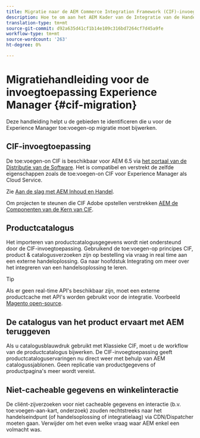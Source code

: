 ```yaml
---
title: Migratie naar de AEM Commerce Integration Framework (CIF)-invoegtoepassing
description: Hoe te om aan het AEM Kader van de Integratie van de Handel (CIF) toe:voegen-on van een oude versie te migreren
translation-type: tm+mt
source-git-commit: d92a635d41cf1b14e109c316bd7264cf7d45a9fe
workflow-type: tm+mt
source-wordcount: '263'
ht-degree: 0%

---
```


# Migratiehandleiding voor de invoegtoepassing Experience Manager {#cif-migration}

Deze handleiding helpt u de gebieden te identificeren die u voor de Experience Manager toe:voegen-op migratie moet bijwerken.

## CIF-invoegtoepassing

De toe:voegen-on CIF is beschikbaar voor AEM 6.5 via [het portaal van de Distributie van de Software](https://experience.adobe.com/#/downloads/content/software-distribution/en/aem.html). Het is compatibel en verstrekt de zelfde eigenschappen zoals de toe:voegen-on CIF voor Experience Manager als Cloud Service.

Zie [Aan de slag met AEM Inhoud en Handel](getting-started.md).

Om projecten te steunen die CIF Adobe opstellen verstrekken [AEM de Componenten van de Kern van CIF](https://github.com/adobe/aem-core-cif-components).

## Productcatalogus

Het importeren van productcatalogusgegevens wordt niet ondersteund door de CIF-invoegtoepassing. Gebruikend de toe:voegen-op principes CIF, product &amp; catalogusverzoeken zijn op bestelling via vraag in real time aan een externe handeloplossing. Ga naar hoofdstuk Integrating om meer over het integreren van een handelsoplossing te leren.

>[!TIP]
>
>Als er geen real-time API&#39;s beschikbaar zijn, moet een externe productcache met API&#39;s worden gebruikt voor de integratie. Voorbeeld [Magento open-source](https://magento.com/products/magento-open-source).

## De catalogus van het product ervaart met AEM teruggeven

Als u catalogusblauwdruk gebruikt met Klassieke CIF, moet u de workflow van de productcatalogus bijwerken. De CIF-invoegtoepassing geeft productcataloguservaringen nu direct weer met behulp van AEM catalogussjablonen. Geen replicatie van productgegevens of productpagina&#39;s meer wordt vereist.

## Niet-cacheable gegevens en winkelinteractie

De cliënt-zijverzoeken voor niet cacheable gegevens en interactie (b.v. toe:voegen-aan-kart, onderzoek) zouden rechtstreeks naar het handelseindpunt (of handelsoplossing of integratielaag) via CDN/Dispatcher moeten gaan. Verwijder om het even welke vraag waar AEM enkel een volmacht was.

